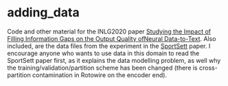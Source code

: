# adding_data
Code and other material for the INLG2020 paper [Studying the Impact of Filling Information Gaps on the Output Quality ofNeural Data-to-Text](https://www.aclweb.org/anthology/2020.inlg-1.6/).  Also included, are the data files from the experiment in the [SportSett](https://github.com/nlgcat/sport_sett_basketball) paper.  I encourage anyone who wants to use data in this domain to read the SportSett paper first, as it explains the data modelling problem, as well why the training/validation/partition scheme has been changed (there is cross-partition contamination in Rotowire on the encoder end).


